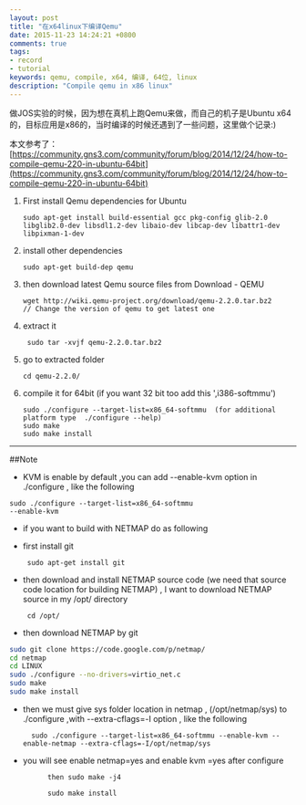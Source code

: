```yaml
---
layout: post
title: "在x64linux下编译Qemu"
date: 2015-11-23 14:24:21 +0800
comments: true
tags:
- record
- tutorial
keywords: qemu, compile, x64, 编译, 64位, linux
description: "Compile qemu in x86 linux"
---
```

做JOS实验的时候，因为想在真机上跑Qemu来做，而自己的机子是Ubuntu x64的，目标应用是x86的，当时编译的时候还遇到了一些问题，这里做个记录:)
<!-- more -->

本文参考了：[https://community.gns3.com/community/forum/blog/2014/12/24/how-to-compile-qemu-220-in-ubuntu-64bit](https://community.gns3.com/community/forum/blog/2014/12/24/how-to-compile-qemu-220-in-ubuntu-64bit)

1. First install Qemu dependencies for Ubuntu

       sudo apt-get install build-essential gcc pkg-config glib-2.0 libglib2.0-dev libsdl1.2-dev libaio-dev libcap-dev libattr1-dev libpixman-1-dev

2. install other dependencies

       sudo apt-get build-dep qemu

3. then download latest Qemu source files from Download - QEMU

       wget http://wiki.qemu-project.org/download/qemu-2.2.0.tar.bz2
       // Change the version of qemu to get latest one

4. extract it

        sudo tar -xvjf qemu-2.2.0.tar.bz2

5. go to extracted folder

       cd qemu-2.2.0/

6. compile it for 64bit (if you want 32 bit too add this ',i386-softmmu')

       sudo ./configure --target-list=x86_64-softmmu  (for additional platform type  ./configure --help)
       sudo make
       sudo make install

******

##Note

* KVM is enable by default ,you can add  --enable-kvm option in ./configure , like the following

 <code>sudo ./configure --target-list=x86_64-softmmu --enable-kvm</code>

 * if you want to build with NETMAP do as following

  * first install  git

         sudo apt-get install git

  * then download and install NETMAP source code (we need that source code location for building NETMAP) , I want to download NETMAP source  in my /opt/ directory

         cd /opt/

* then download NETMAP by git

```sh
sudo git clone https://code.google.com/p/netmap/
cd netmap
cd LINUX
sudo ./configure --no-drivers=virtio_net.c
sudo make
sudo make install
```  

* then we must give sys folder location in netmap , (/opt/netmap/sys) to ./configure ,with  --extra-cflags=-I option , like the following

        sudo ./configure --target-list=x86_64-softmmu --enable-kvm --enable-netmap --extra-cflags=-I/opt/netmap/sys

 * you will see enable netmap=yes and enable kvm =yes after configure

             then sudo make -j4

             sudo make install 
